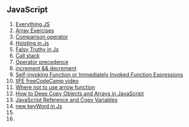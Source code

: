 ## JavaScript

1. [Everything JS](https://javascript.info/)
1. [Array Exercises](https://www.freecodecamp.org/learn/javascript-algorithms-and-data-structures/basic-javascript/store-multiple-values-in-one-variable-using-javascript-arrays)
1. [Comparison operator](https://illustrated.dev/fruit-comparison)
1. [Hoisting in Js](https://gomakethings.com/function-expressions-vs-function-declarations/)
1. [Falsy Truthy in Js](https://developer.mozilla.org/en-US/docs/Glossary/Falsy)
1. [Call stack](https://www.youtube.com/watch?v=W8AeMrVtFLY)
1. [Operator precedence](https://developer.mozilla.org/en-US/docs/Web/JavaScript/Reference/Operators/Operator_Precedence)
1. [increment && decrement](https://codeburst.io/javascript-increment-and-decrement-8c223858d5ed)
1. [Self-invoking Function or Immediately Invoked Function Expressions](https://blog.mgechev.com/2012/08/29/self-invoking-functions-in-javascript-or-immediately-invoked-function-expression/)
1. [IIFE freeCodeCamp video](https://www.youtube.com/watch?v=3cbiZV4H22c)
1. [Where not to use arrow function](https://wesbos.com/arrow-function-no-no/)
1. [How to Deep Copy Objects and Arrays in JavaScript](https://medium.com/javascript-in-plain-english/how-to-deep-copy-objects-and-arrays-in-javascript-7c911359b089)
1. [JavaScript Reference and Copy Variables](https://hackernoon.com/javascript-reference-and-copy-variables-b0103074fdf0)
1. [new keyWord in Js](https://developer.mozilla.org/en-US/docs/Web/JavaScript/Reference/Operators/new)
1. []()
1. []()
